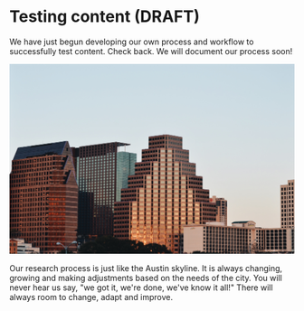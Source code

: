 # Testing content (DRAFT)

We have just begun developing our own process and workflow to successfully test content. Check back. We will document our process soon!

![Austin Skyline](../.gitbook/assets/morgan-von-gunten-vkrasm6os-w-unsplash.jpg)

Our research process is just like the Austin skyline. It is always changing, growing and making adjustments based on the needs of the city. You will never hear us say, "we got it, we're done, we've know it all!" There will always room to change, adapt and improve.
